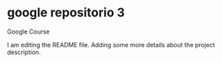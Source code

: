# google repositorio 3
Google Course

I am editing the README file. Adding some more details about the project description.

